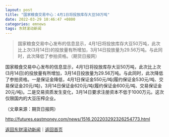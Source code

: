 ```yaml
---
layout: post
title: "国家粮食交易中心：4月1日将投放库存大豆50万吨"
date: 2022-03-29 10:46:47 +0800
categories: emnews
tags: 东财滚动新闻
---
```

> 国家粮食交易中心发布的信息显示，4月1日将投放库存大豆50万吨，此次比上次(3月14日)的投放量有所增加，3月14日投放量为29.56万吨。与此同时，此次降低了参拍资格。（期货日报网）

<p>国家粮食交易中心发布的信息显示，4月1日将投放库存大豆50万吨，此次比上次(3月14日)的投放量有所增加，3月14日投放量为29.56万吨。与此同时，此次降低了参拍资格。一是保证金降低，4月1日保证金550元/吨(履约保证金530元/吨、交易保证金20元/吨)，3月14日保证金620元/吨(履约保证金600元/吨、交易保证金20元/吨)。二是交易资质发生变化，3月14日要求注册资本不低于1000万元。这次仅限国内的大豆压榨企业。</p><p class="em_media">（文章来源：期货日报网）</p>

<http://futures.eastmoney.com/news/1516,202203292326254773.html>

[返回东财滚动新闻](//finews.withounder.com/emnews/)｜[返回首页](//finews.withounder.com/)